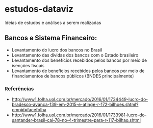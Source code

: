 # estudos-dataviz
Ideias de estudos e análises a serem realizadas

## Bancos e Sistema Financeiro:
* Levantamento do lucro dos bancos no Brasil
* Levantamento das dívidas dos bancos com o Estado brasileiro
* Levantamento dos benefícios recebidos pelos bancos por meio de isenções fiscais
* Levantamento de benefícios recebidos pelos bancos por meio de financiamentos de bancos públicos (BNDES principalmente)

### Referências
* http://www1.folha.uol.com.br/mercado/2016/01/1734449-lucro-do-bradesco-avanca-139-em-2015-e-atinge-r-172-bilhoes.shtml?cmpid=facefolha
* http://www1.folha.uol.com.br/mercado/2016/01/1733981-lucro-do-santander-brasil-cai-78-no-4-trimestre-para-r-117-bilhao.shtml
